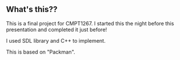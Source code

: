 ## What's this??

This is a final project for CMPT1267.
I started this the night before this presentation and completed it just before!

I used SDL library and C++ to implement.

This is based on "Packman".

